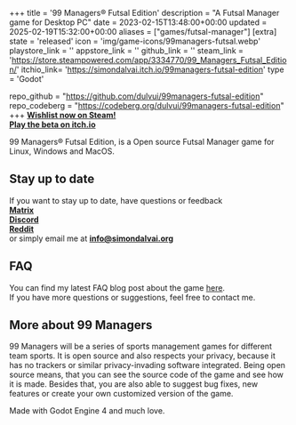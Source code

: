 +++
title = '99 Managers® Futsal Edition'
description = "A Futsal Manager game for Desktop PC"
date = 2023-02-15T13:48:00+00:00
updated = 2025-02-19T15:32:00+00:00
aliases = ["games/futsal-manager"]
[extra]
state = 'released'
icon = 'img/game-icons/99managers-futsal.webp'
playstore_link = ''
appstore_link = ''
github_link = ''
steam_link = 'https://store.steampowered.com/app/3334770/99_Managers_Futsal_Edition/'
itchio_link= 'https://simondalvai.itch.io/99managers-futsal-edition'
type = 'Godot'

repo_github = "https://github.com/dulvui/99managers-futsal-edition"
repo_codeberg = "https://codeberg.org/dulvui/99managers-futsal-edition"
+++
**[Wishlist now on Steam!](https://store.steampowered.com/app/3334770/99_Managers_Futsal_Edition/)**  
**[Play the beta on itch.io](https://simondalvai.itch.io/99managers-futsal-edition)**

99 Managers® Futsal Edition, is a Open source Futsal Manager game for Linux, Windows and MacOS.

## Stay up to date
If you want to stay up to date, have questions or feedback  
[**Matrix**](https://discord.gg/a5DSHZKkA8)  
[**Discord**](https://discord.gg/a5DSHZKkA8)  
[**Reddit**](https://www.reddit.com/r/99Managers/)  
or simply email me at [**info@simondalvai.org**](mailto:info@simondalvai.org?subject=99Managers:%20Futsal%20Edition)

## FAQ
You can find my latest FAQ blog post about the game [here](https://simondalvai.org/blog/99managers-futsal-faq/).  
If you have more questions or suggestions, feel free to contact me.

## More about 99 Managers
99 Managers will be a series of sports management games for different team sports.
It is open source and also respects your privacy, because it has no trackers or similar privacy-invading software integrated.
Being open source means, that you can see the source code of the game and see how it is made.
Besides that, you are also able to suggest bug fixes, new features or create your own customized version of the game.

Made with Godot Engine 4 and much love.

